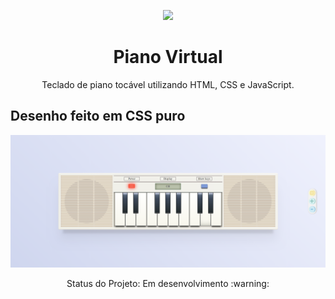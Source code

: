 
<p align="center">
  <img src="https://user-images.githubusercontent.com/58087344/118175221-352ee000-b406-11eb-9eff-79aba96e7091.png" />
</p>

<h1 align="center"> Piano Virtual </h1>

<p  align="center" > Teclado de piano tocável utilizando HTML, CSS e JavaScript. </p>

<h2> Desenho feito em CSS puro </h2>

![piano-image](https://github.com/merielylima/piano-virtual-app/blob/main/img/piano.png?raw=true)

<p align="center"> Status do Projeto: Em desenvolvimento :warning: </p>
